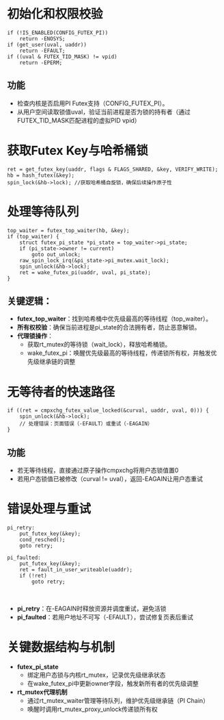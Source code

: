 # 初始化和权限校验​
```
if (!IS_ENABLED(CONFIG_FUTEX_PI))
    return -ENOSYS;
if (get_user(uval, uaddr))
    return -EFAULT;
if ((uval & FUTEX_TID_MASK) != vpid)
    return -EPERM;
```
## 功能
* 检查内核是否启用PI Futex支持（CONFIG_FUTEX_PI）。
* 从用户空间读取锁值uval，验证当前进程是否为锁的持有者（通过FUTEX_TID_MASK匹配进程的虚拟PID vpid）

# 获取Futex Key与哈希桶锁​
```
ret = get_futex_key(uaddr, flags & FLAGS_SHARED, &key, VERIFY_WRITE);
hb = hash_futex(&key);
spin_lock(&hb->lock); //获取哈希桶自旋锁，确保后续操作原子性
```

# 处理等待队列​
```
top_waiter = futex_top_waiter(hb, &key);
if (top_waiter) {
    struct futex_pi_state *pi_state = top_waiter->pi_state;
    if (pi_state->owner != current)
        goto out_unlock;
    raw_spin_lock_irq(&pi_state->pi_mutex.wait_lock);
    spin_unlock(&hb->lock);
    ret = wake_futex_pi(uaddr, uval, pi_state);
}
```
## 关键逻辑​​：
* ​**​futex_top_waiter​**​：找到哈希桶中优先级最高的等待线程（top_waiter）。
* ​**所有权校验​​**：确保当前进程是pi_state的合法拥有者，防止恶意解锁。
* ​**代理锁操作**​​：
    * 获取rt_mutex的等待锁（wait_lock），释放哈希桶锁。
    *  wake_futex_pi​​：唤醒优先级最高的等待线程，传递锁所有权，并触发优先级继承链的调整

# 无等待者的快速路径​
```
if ((ret = cmpxchg_futex_value_locked(&curval, uaddr, uval, 0))) {
    spin_unlock(&hb->lock);
    // 处理错误：页面错误（-EFAULT）或重试（-EAGAIN）
}
```
## 功能
* 若无等待线程，直接通过原子操作cmpxchg将用户态锁值置0
* 若用户态锁值已被修改（curval != uval），返回-EAGAIN让用户态重试

# 错误处理与重试​
```
pi_retry:
    put_futex_key(&key);
    cond_resched();
    goto retry;

pi_faulted:
    put_futex_key(&key);
    ret = fault_in_user_writeable(uaddr);
    if (!ret)
        goto retry;
```
​​
* **pi_retry​**​：在-EAGAIN时释放资源并调度重试，避免活锁
* ​​**pi_faulted**​​：若用户地址不可写（-EFAULT），尝试修复页表后重试

# 关键数据结构与机制
* ​**​futex_pi_state**
    * 绑定用户态锁与内核rt_mutex，记录优先级继承状态
    * 在wake_futex_pi中更新owner字段，触发新所有者的优先级调整
* **rt_mutex代理机制**
    * 通过rt_mutex_waiter管理等待队列，维护优先级继承链（PI Chain）
    * 唤醒时调用rt_mutex_proxy_unlock传递锁所有权